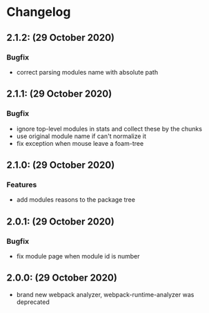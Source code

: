 # Changelog

## 2.1.2: (29 October 2020)

### Bugfix

- correct parsing modules name with absolute path

## 2.1.1: (29 October 2020)

### Bugfix

- ignore top-level modules in stats and collect these by the chunks
- use original module name if can't normalize it
- fix exception when mouse leave a foam-tree

## 2.1.0: (29 October 2020)

### Features

- add modules reasons to the package tree

## 2.0.1: (29 October 2020)

### Bugfix

- fix module page when module id is number

## 2.0.0: (29 October 2020)

- brand new webpack analyzer, webpack-runtime-analyzer was deprecated
